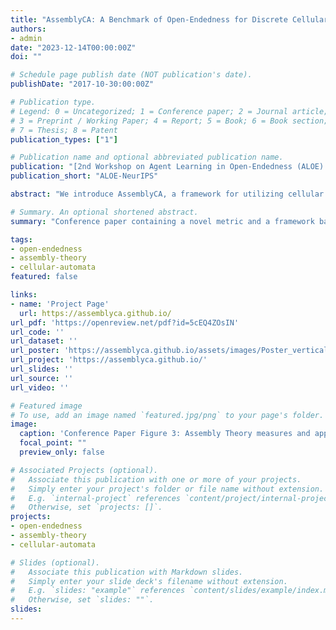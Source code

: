 ```yaml
---
title: "AssemblyCA: A Benchmark of Open-Endedness for Discrete Cellular Automata"
authors:
- admin
date: "2023-12-14T00:00:00Z"
doi: ""

# Schedule page publish date (NOT publication's date).
publishDate: "2017-10-30:00:00Z"

# Publication type.
# Legend: 0 = Uncategorized; 1 = Conference paper; 2 = Journal article;
# 3 = Preprint / Working Paper; 4 = Report; 5 = Book; 6 = Book section;
# 7 = Thesis; 8 = Patent
publication_types: ["1"]

# Publication name and optional abbreviated publication name.
publication: "[2nd Workshop on Agent Learning in Open-Endedness (ALOE) at NeurIPS 2023](https://sites.google.com/view/aloe2023)"
publication_short: "ALOE-NeurIPS"

abstract: "We introduce AssemblyCA, a framework for utilizing cellular automata(CA) designed to benchmark the potential of open-ended processes. The benchmark quantifies the open-endedness of a system composed of resources, agents interacting with CAs, and a set of generated artifacts. We quantify the amount of open-endedness by taking the generated artifacts or objects and analyzing them using the tools of [assembly theory(AT)](https://www.nature.com/articles/s41586-023-06600-9). Assembly theory can be used to identify selection in systems that produce objects that can be decomposable into atomic units, where these objects can exist in high copy numbers. By combining an assembly space measure with the copy number of an object we can quantify the complexity of objects that have a historical contingency. Moreover, this framework allows us to accurately quantify the indefinite generation of novel, diverse, and complex objects, the signature of open-endedness. We benchmark different measures from the assembly space with standard diversity and complexity measures that lack historical contingency. Finally, the open-endedness of three different systems is quantified by performing an undirected exploration in two-dimensional life-like CA, a cultural exploration provided by human experimenters, and an algorithmic exploration by a set of programmed agents."

# Summary. An optional shortened abstract.
summary: "Conference paper containing a novel metric and a framework based on [assembly theory](https://www.nature.com/articles/s41586-023-06600-9) to interpret the open-endedness of agents generating patterns in cellular automata"

tags:
- open-endedness
- assembly-theory
- cellular-automata
featured: false

links:
- name: 'Project Page'
  url: https://assemblyca.github.io/
url_pdf: 'https://openreview.net/pdf?id=5cEQ4ZOsIN'
url_code: '' 
url_dataset: ''
url_poster: 'https://assemblyca.github.io/assets/images/Poster_vertical.pdf'
url_project: 'https://assemblyca.github.io/'
url_slides: ''
url_source: ''
url_video: ''

# Featured image
# To use, add an image named `featured.jpg/png` to your page's folder. 
image:
  caption: 'Conference Paper Figure 3: Assembly Theory measures and approximations in CA'
  focal_point: ""
  preview_only: false

# Associated Projects (optional).
#   Associate this publication with one or more of your projects.
#   Simply enter your project's folder or file name without extension.
#   E.g. `internal-project` references `content/project/internal-project/index.md`.
#   Otherwise, set `projects: []`.
projects:
- open-endedness
- assembly-theory
- cellular-automata

# Slides (optional).
#   Associate this publication with Markdown slides.
#   Simply enter your slide deck's filename without extension.
#   E.g. `slides: "example"` references `content/slides/example/index.md`.
#   Otherwise, set `slides: ""`.
slides:
---
```

